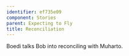 ```yaml
---
identifier: ef735e09
component: Stories
parent: Expecting to Fly 
title: Reconciliation
---
```

Boedi talks Bob into reconciling with Muharto.
